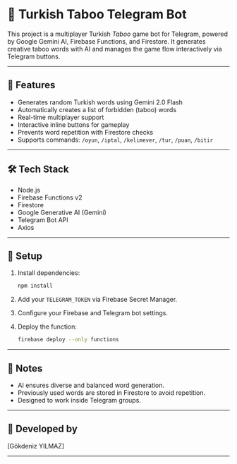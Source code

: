 

# 🧠 Turkish Taboo Telegram Bot

This project is a multiplayer Turkish *Taboo* game bot for Telegram, powered by Google Gemini AI, Firebase Functions, and Firestore.
It generates creative taboo words with AI and manages the game flow interactively via Telegram buttons.

---

## 🚀 Features

- Generates random Turkish words using Gemini 2.0 Flash
- Automatically creates a list of forbidden (taboo) words
- Real-time multiplayer support
- Interactive inline buttons for gameplay
- Prevents word repetition with Firestore checks
- Supports commands: `/oyun`, `/iptal`, `/kelimever`, `/tur`, `/puan`, `/bitir`

---

## 🛠️ Tech Stack

- Node.js
- Firebase Functions v2
- Firestore
- Google Generative AI (Gemini)
- Telegram Bot API
- Axios

---

## 🔧 Setup

1. Install dependencies:
   ```bash
   npm install
   ```

2. Add your `TELEGRAM_TOKEN` via Firebase Secret Manager.

3. Configure your Firebase and Telegram bot settings.

4. Deploy the function:
   ```bash
   firebase deploy --only functions
   ```

---

## 📌 Notes

- AI ensures diverse and balanced word generation.
- Previously used words are stored in Firestore to avoid repetition.
- Designed to work inside Telegram groups.

---

## 👤 Developed by

[Gökdeniz YILMAZ]

---
